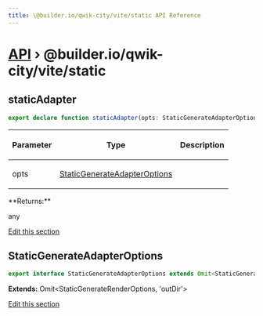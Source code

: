 ```yaml
---
title: \@builder.io/qwik-city/vite/static API Reference
---
```


# [API](/api) &rsaquo; @builder.io/qwik-city/vite/static

## staticAdapter

```typescript
export declare function staticAdapter(opts: StaticGenerateAdapterOptions): any;
```

<table><thead><tr><th>

Parameter

</th><th>

Type

</th><th>

Description

</th></tr></thead>
<tbody><tr><td>

opts

</td><td>

[StaticGenerateAdapterOptions](#staticgenerateadapteroptions)

</td><td>

</td></tr>
</tbody></table>
**Returns:**

any

[Edit this section](https://github.com/QwikDev/qwik/tree/main/packages/qwik-city/adapters/static/vite/index.ts)

## StaticGenerateAdapterOptions

```typescript
export interface StaticGenerateAdapterOptions extends Omit<StaticGenerateRenderOptions, 'outDir'>
```

**Extends:** Omit&lt;StaticGenerateRenderOptions, 'outDir'&gt;

[Edit this section](https://github.com/QwikDev/qwik/tree/main/packages/qwik-city/adapters/static/vite/index.ts)
